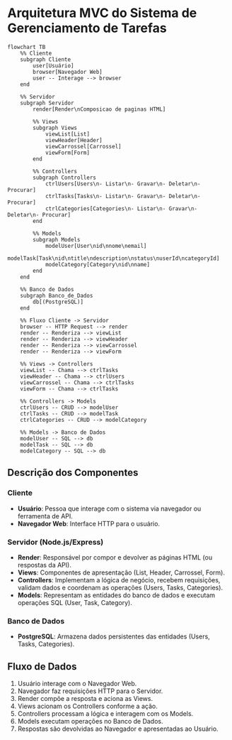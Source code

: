 # Arquitetura MVC do Sistema de Gerenciamento de Tarefas

```mermaid
flowchart TB
    %% Cliente
    subgraph Cliente
        user[Usuário]
        browser[Navegador Web]
        user -- Interage --> browser
    end

    %% Servidor
    subgraph Servidor
        render[Render\nComposicao de paginas HTML]

        %% Views
        subgraph Views
            viewList[List]
            viewHeader[Header]
            viewCarrossel[Carrossel]
            viewForm[Form]
        end

        %% Controllers
        subgraph Controllers
            ctrlUsers[Users\n- Listar\n- Gravar\n- Deletar\n- Procurar]
            ctrlTasks[Tasks\n- Listar\n- Gravar\n- Deletar\n- Procurar]
            ctrlCategories[Categories\n- Listar\n- Gravar\n- Deletar\n- Procurar]
        end

        %% Models
        subgraph Models
            modelUser[User\nid\nnome\nemail]
            modelTask[Task\nid\ntitle\ndescription\nstatus\nuserId\ncategoryId]
            modelCategory[Category\nid\nname]
        end
    end

    %% Banco de Dados
    subgraph Banco_de_Dados
        db[(PostgreSQL)]
    end

    %% Fluxo Cliente -> Servidor
    browser -- HTTP Request --> render
    render -- Renderiza --> viewList
    render -- Renderiza --> viewHeader
    render -- Renderiza --> viewCarrossel
    render -- Renderiza --> viewForm

    %% Views -> Controllers
    viewList -- Chama --> ctrlTasks
    viewHeader -- Chama --> ctrlUsers
    viewCarrossel -- Chama --> ctrlTasks
    viewForm -- Chama --> ctrlTasks

    %% Controllers -> Models
    ctrlUsers -- CRUD --> modelUser
    ctrlTasks -- CRUD --> modelTask
    ctrlCategories -- CRUD --> modelCategory

    %% Models -> Banco de Dados
    modelUser -- SQL --> db
    modelTask -- SQL --> db
    modelCategory -- SQL --> db
```

## Descrição dos Componentes

### Cliente

-   **Usuário**: Pessoa que interage com o sistema via navegador ou ferramenta de API.
-   **Navegador Web**: Interface HTTP para o usuário.

### Servidor (Node.js/Express)

-   **Render**: Responsável por compor e devolver as páginas HTML (ou respostas da API).
-   **Views**: Componentes de apresentação (List, Header, Carrossel, Form).
-   **Controllers**: Implementam a lógica de negócio, recebem requisições, validam dados e coordenam as operações (Users, Tasks, Categories).
-   **Models**: Representam as entidades do banco de dados e executam operações SQL (User, Task, Category).

### Banco de Dados

-   **PostgreSQL**: Armazena dados persistentes das entidades (Users, Tasks, Categories).

## Fluxo de Dados

1. Usuário interage com o Navegador Web.
2. Navegador faz requisições HTTP para o Servidor.
3. Render compõe a resposta e aciona as Views.
4. Views acionam os Controllers conforme a ação.
5. Controllers processam a lógica e interagem com os Models.
6. Models executam operações no Banco de Dados.
7. Respostas são devolvidas ao Navegador e apresentadas ao Usuário.
